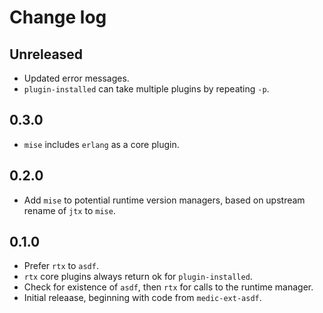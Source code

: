 # Change log

## Unreleased

- Updated error messages.
- `plugin-installed` can take multiple plugins by repeating `-p`.

## 0.3.0

- `mise` includes `erlang` as a core plugin.

## 0.2.0

- Add `mise` to potential runtime version managers, based on upstream rename
  of `jtx` to `mise`.

## 0.1.0

- Prefer `rtx` to `asdf`.
- `rtx` core plugins always return ok for `plugin-installed`.
- Check for existence of `asdf`, then `rtx` for calls to the runtime manager.
- Initial releaase, beginning with code from `medic-ext-asdf`.
